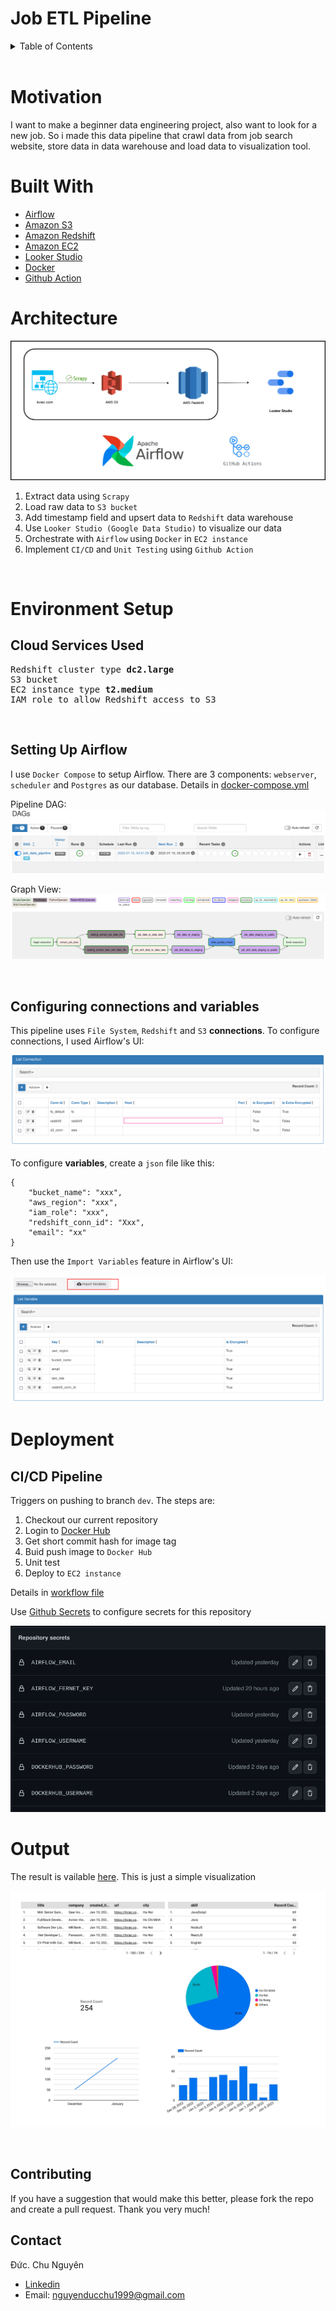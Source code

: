 
# **Job ETL Pipeline**

<!-- TABLE OF CONTENTS -->
<details>
  <summary>Table of Contents</summary>
  <ol>
    <li><a href="#motivation">Motivation</a></li>
    <li><a href="#built-with">Built With</a></li>
    <li><a href="#architecture">Architecture</a></li>
    <li><a href="#environment-setup">Environment Setup</a></li>
    <li><a href="#deployment">Deployment</a></li>
    <li><a href="#output">Output</a></li>
    <li><a href="#contributing">Contributing</a></li>
    <li><a href="#contact">Contact</a></li
  </ol>
</details>

<br />

<!-- ABOUT THE PROJECT -->
# Motivation
I want to make a beginner data engineering project, also want to look for a new job. So i made this data pipeline that crawl data from job search website, store data in data warehouse and load data to visualization tool.

# Built With

* [Airflow](https://airflow.apache.org/)
* [Amazon S3](https://aws.amazon.com/s3/)
* [Amazon Redshift](https://aws.amazon.com/redshift/)
* [Amazon EC2](https://aws.amazon.com/ec2/)
* [Looker Studio](https://datastudio.google.com/)
* [Docker](https://www.docker.com/)
* [Github Action](https://github.com/features/actions)



# Architecture
![Data pipeline design](media/job-data-pipeline-architecture.jpg)

1. Extract data using `Scrapy`
2. Load raw data to `S3 bucket` 
4. Add timestamp field and upsert data to `Redshift` data warehouse
5. Use `Looker Studio (Google Data Studio)` to visualize our data 
6. Orchestrate with `Airflow` using `Docker` in `EC2 instance`
7. Implement `CI/CD` and `Unit Testing` using `Github Action`  


<br />

# Environment Setup
## Cloud Services Used  

<pre>
Redshift cluster type <b>dc2.large</b>
S3 bucket
EC2 instance type <b>t2.medium</b> 
IAM role to allow Redshift access to S3
</pre>

<br />  

## Setting Up Airflow
I use `Docker Compose` to setup Airflow. There are 3 components: `webserver`, `scheduler` and `Postgres` as our database. Details in [docker-compose.yml](docker-compose.yml)  

Pipeline DAG:
![](media/job-data-pipeline-dag.png)


Graph View:
![](media/job-data-pipeline-graph.png)

<br />  

## Configuring connections and variables

This pipeline uses `File System`, `Redshift` and `S3` **connections**. To configure connections, I used Airflow's UI:  

![](media/job-data-pipeline-connections.png)


To configure **variables**, create a `json` file like this: 
```
{
	"bucket_name": "xxx",
	"aws_region": "xxx",
	"iam_role": "xxx",
	"redshift_conn_id": "Xxx",
	"email": "xx"
}

```
Then use the `Import Variables` feature in Airflow's UI:  

![](media/job-data-pipeline-variables.png)


# Deployment

## CI/CD Pipeline  

Triggers on pushing to branch `dev`. The steps are:  

1.  Checkout our current repository
2.  Login to [Docker Hub](https://hub.docker.com/)
3.  Get short commit hash for image tag
4.  Buid push image to `Docker Hub`
5.  Unit test
6.  Deploy to `EC2 instance`
   
Details in [workflow file](.github/workflows/cicd.yml)

Use [Github Secrets](https://docs.github.com/en/actions/security-guides/encrypted-secrets) to configure secrets for this repository

![](media/job-data-pipeline-secrets.png)

# Output  

The result is vailable [here](https://datastudio.google.com/reporting/d8cf3a97-1f06-4854-8001-fb57c6b17c49). This is just a simple visualization  

![Job-ETL-Dashboard](media/job-data-pipeline-dashboard.jpg)



<br />

<!-- CONTRIBUTING -->
## Contributing

If you have a suggestion that would make this better, please fork the repo and create a pull request. Thank you very much!



<!-- CONTACT -->
## Contact

Đức. Chu Nguyên 
- [Linkedin](https://www.linkedin.com/in/nguyenducchu1999/)
- Email: nguyenducchu1999@gmail.com
